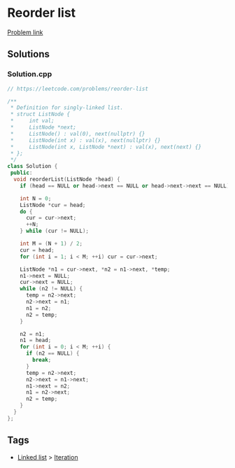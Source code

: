 # Reorder list

[Problem link](https://leetcode.com/problems/reorder-list)

## Solutions


### Solution.cpp
```cpp
// https://leetcode.com/problems/reorder-list

/**
 * Definition for singly-linked list.
 * struct ListNode {
 *     int val;
 *     ListNode *next;
 *     ListNode() : val(0), next(nullptr) {}
 *     ListNode(int x) : val(x), next(nullptr) {}
 *     ListNode(int x, ListNode *next) : val(x), next(next) {}
 * };
 */
class Solution {
 public:
  void reorderList(ListNode *head) {
    if (head == NULL or head->next == NULL or head->next->next == NULL) return;

    int N = 0;
    ListNode *cur = head;
    do {
      cur = cur->next;
      ++N;
    } while (cur != NULL);

    int M = (N + 1) / 2;
    cur = head;
    for (int i = 1; i < M; ++i) cur = cur->next;

    ListNode *n1 = cur->next, *n2 = n1->next, *temp;
    n1->next = NULL;
    cur->next = NULL;
    while (n2 != NULL) {
      temp = n2->next;
      n2->next = n1;
      n1 = n2;
      n2 = temp;
    }

    n2 = n1;
    n1 = head;
    for (int i = 0; i < M; ++i) {
      if (n2 == NULL) {
        break;
      }
      temp = n2->next;
      n2->next = n1->next;
      n1->next = n2;
      n1 = n2->next;
      n2 = temp;
    }
  }
};
```
## Tags

* [Linked list](/README.md#Linked_list) > [Iteration](/README.md#Linked_list-Iteration)
